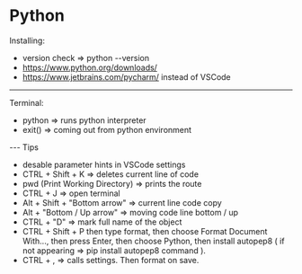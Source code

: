 # Python

Installing:
- version check => python --version
- https://www.python.org/downloads/
- https://www.jetbrains.com/pycharm/ instead of VSCode

---
Terminal:
- python => runs python interpreter
- exit() => coming out from python environment

--- Tips
-  desable parameter hints in VSCode settings 
- CTRL + Shift + K => deletes current line of code
- pwd (Print Working Directory) => prints the route
- CTRL + J => open terminal
- Alt + Shift + "Bottom arrow" => current line code copy
- Alt + "Bottom / Up arrow" => moving code line bottom / up
- CTRL + "D" => mark full name of the object
- CTRL + Shift + P then type format, then choose Format Document With...,
then press Enter, then choose Python, then install autopep8 ( if not appearing => pip install autopep8 command ).
- CTRL + , => calls settings. Then format on save.